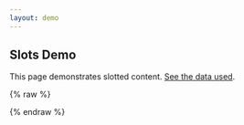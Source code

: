 ```yaml
---
layout: demo
---
```


## Slots Demo

This page demonstrates slotted content. [See the data used](./slots.js).

{% raw  %}
<div id="app">
    <tree id="customtree" :model="model">
        <template v-slot:text="{ model, customClasses }">
            <span>{{ model.label }}. Custom Classes: {{ JSON.stringify(customClasses) }}</span>
        </template>
        <template v-slot:checkbox="{ model, customClasses, inputId, checkboxChangeHandler }">
            <label :for="inputId" :title="model.title">
                <input id="fake" type="checkbox" />
                <input :id="inputId"
                        type="checkbox"
                        :disabled="model.state.input.disabled" v-model="model.state.input.value"
                        @change="checkboxChangeHandler" />
                <marquee style="max-width: 6rem">{{ model.label }}. Custom Classes: {{ JSON.stringify(customClasses) }}</marquee>
            </label>
        </template>
        <template v-slot:radio="{ model, customClasses, inputId, inputModel, radioChangeHandler }">
            <label :for="inputId" :title="model.title">
                <input :id="inputId"
                        type="radio"
                        :name="model.input.name"
                        :value="model.input.value"
                        :disabled="model.state.input.disabled"
                        v-model="inputModel"
                        @change="radioChangeHandler" />
                <span style="font-weight: bolder">{{ model.label }}. Custom Classes: {{ JSON.stringify(customClasses) }}</span>
            </label>
        </template>
    </tree>
</div>
{% endraw  %}

<script type='module'>
    import slotsData from './slots.js';

    new Vue({
      components: {
        tree: window['vue-tree']
      },
      data() {
        return {
          model: slotsData
        };
      }
    }).$mount('#app')
</script>